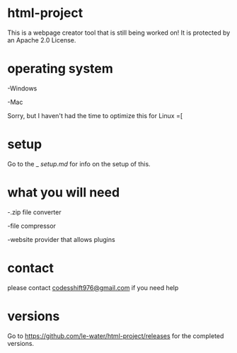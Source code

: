 # html-project
This is a webpage creator tool that is still being worked on!
It is protected by an Apache 2.0 License.

# operating system

-Windows

-Mac

Sorry, but I haven't had the time to optimize this for Linux =[

# setup
Go to the _ _setup.md_ for info on the setup of this.

# what you will need
-.zip file converter

-file compressor

-website provider that allows plugins

# contact
please contact codesshift976@gmail.com if you need help

# versions
Go to https://github.com/le-water/html-project/releases for the completed versions.
